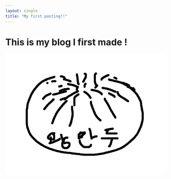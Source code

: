 ```yaml
---
layout: single
title: "My first posting!!"
---
```


# This is my blog I first made !





![kingmandooo](assets/kingmandooo.png)
